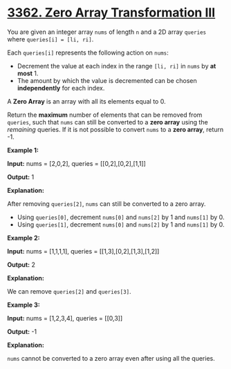 # [3362. Zero Array Transformation III](https://leetcode.com/problems/zero-array-transformation-iii/)

You are given an integer array  `nums`  of length  `n`  and a 2D array  `queries`  where  `queries[i] = [li, ri]`.

Each  `queries[i]`  represents the following action on  `nums`:

-   Decrement the value at each index in the range  `[li, ri]`  in  `nums`  by  **at most**  1.
-   The amount by which the value is decremented can be chosen  **independently**  for each index.

A  **Zero Array**  is an array with all its elements equal to 0.

Return the  **maximum** number of elements that can be removed from  `queries`, such that  `nums`  can still be converted to a  **zero array**  using the  _remaining_  queries. If it is not possible to convert  `nums`  to a  **zero array**, return -1.

**Example 1:**

**Input:**  nums = [2,0,2], queries = [[0,2],[0,2],[1,1]]

**Output:**  1

**Explanation:**

After removing  `queries[2]`,  `nums`  can still be converted to a zero array.

-   Using  `queries[0]`, decrement  `nums[0]`  and  `nums[2]`  by 1 and  `nums[1]`  by 0.
-   Using  `queries[1]`, decrement  `nums[0]`  and  `nums[2]`  by 1 and  `nums[1]`  by 0.

**Example 2:**

**Input:**  nums = [1,1,1,1], queries = [[1,3],[0,2],[1,3],[1,2]]

**Output:**  2

**Explanation:**

We can remove  `queries[2]`  and  `queries[3]`.

**Example 3:**

**Input:**  nums = [1,2,3,4], queries = [[0,3]]

**Output:**  -1

**Explanation:**

`nums`  cannot be converted to a zero array even after using all the queries.
